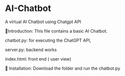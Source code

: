 # AI-Chatbot
A virtual AI Chatbot using Chatgpt API

📌Introduction: This file contains a basic AI Chatbot. 

chatbot.py: for executing the ChatGPT API,

server.py: backend works

index.html: front end ( user view)

📌 Installation: Download the folder and run the chatbot.py
